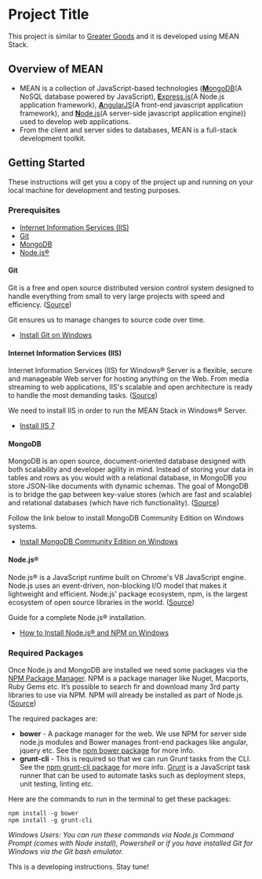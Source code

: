 # Project Title

This project is similar to [Greater Goods](https://greatergoods.com/) and it is developed using MEAN Stack.

## Overview of MEAN

* MEAN is a collection of JavaScript-based technologies ([**M**ongoDB](https://www.mongodb.com/)(A NoSQL database powered by JavaScript), [**E**xpress.js](http://expressjs.com/)(A Node.js application framework), [**A**ngularJS](https://angularjs.org/)(A front-end javascript application framework), and [**N**ode.js](https://nodejs.org/en/)(A server-side javascript application engine)) used to develop web applications.
* From the client and server sides to databases, MEAN is a full-stack development toolkit.

## Getting Started

These instructions will get you a copy of the project up and running on your local machine for development and testing purposes.

### Prerequisites

* [Internet Information Services (IIS)](https://www.iis.net)
* [Git](https://git-scm.com/)
* [MongoDB](https://www.mongodb.com/)
* [Node.js®](https://nodejs.org/en/)

#### Git

Git is a free and open source distributed version control system designed to handle everything from small to very large projects with speed and efficiency. ([Source](https://git-scm.com/))

Git ensures us to manage changes to source code over time.
* [Install Git on Windows](https://www.atlassian.com/git/tutorials/install-git/mac-os-x)

#### Internet Information Services (IIS)

Internet Information Services (IIS) for Windows® Server is a flexible, secure and manageable Web server for hosting anything on the Web. From media streaming to web applications, IIS's scalable and open architecture is ready to handle the most demanding tasks. ([Source](https://www.iis.net/))

We need to install IIS in order to run the MEAN Stack in Windows® Server.
* [Install IIS 7](https://www.iis.net/learn/install/installing-iis-7/installing-iis-on-windows-vista-and-windows-7)

#### MongoDB

MongoDB is an open source, document-oriented database designed with both scalability and developer agility in mind. Instead of storing your data in tables and rows as you would with a relational database, in MongoDB you store JSON-like documents with dynamic schemas. The goal of MongoDB is to bridge the gap between key-value stores (which are fast and scalable) and relational databases (which have rich functionality). ([Source](https://www.youtube.com/watch?v=CvIr-2lMLsk))

Follow the link below to install MongoDB Community Edition on Windows systems.
* [Install MongoDB Community Edition on Windows](https://docs.mongodb.com/manual/tutorial/install-mongodb-on-windows/)

#### Node.js®

Node.js® is a JavaScript runtime built on Chrome's V8 JavaScript engine. Node.js uses an event-driven, non-blocking I/O model that makes it lightweight and efficient. Node.js' package ecosystem, npm, is the largest ecosystem of open source libraries in the world. ([Source](https://nodejs.org/en/))

Guide for a complete Node.js® installation.
* [How to Install Node.js® and NPM on Windows](http://blog.teamtreehouse.com/install-node-js-npm-windows)

### Required Packages

Once Node.js and MongoDB are installed we need some packages via the [NPM Package Manager](https://www.npmjs.com/). NPM is a package manager like Nuget, Macports, Ruby Gems etc. It’s possible to search fir and download many 3rd party libraries to use via NPM. NPM will already be installed as part of Node.js. ([Source](http://www.bradoncode.com/tutorials/mean-stack-tutorial-part-1-setup/))

The required packages are:
* **bower** - A package manager for the web. We use NPM for server side node.js modules and Bower manages front-end packages like angular, jquery etc. See the [npm bower package](https://www.npmjs.com/package/bower) for more info.
* **grunt-cli** - This is required so that we can run Grunt tasks from the CLI. See the [npm grunt-cli package](https://www.npmjs.com/package/grunt-cli) for more info. [Grunt](http://gruntjs.com/) is a JavaScript task runner that can be used to automate tasks such as deployment steps, unit testing, linting etc.

Here are the commands to run in the terminal to get these packages:
```
npm install -g bower
npm install -g grunt-cli
```
*Windows Users: You can run these commands via Node.js Command Prompt (comes with Node install), Powershell or if you have installed Git for Windows via the Git bash emulator.*


This is a developing instructions. Stay tune!